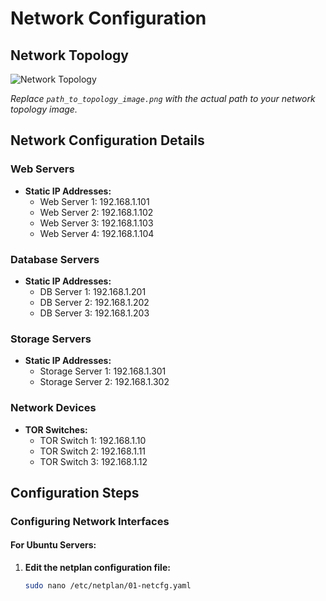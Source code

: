 # Network Configuration

## Network Topology

![Network Topology](path_to_topology_image.png)

*Replace `path_to_topology_image.png` with the actual path to your network topology image.*

## Network Configuration Details

### Web Servers

- **Static IP Addresses:**
  - Web Server 1: 192.168.1.101
  - Web Server 2: 192.168.1.102
  - Web Server 3: 192.168.1.103
  - Web Server 4: 192.168.1.104

### Database Servers

- **Static IP Addresses:**
  - DB Server 1: 192.168.1.201
  - DB Server 2: 192.168.1.202
  - DB Server 3: 192.168.1.203

### Storage Servers

- **Static IP Addresses:**
  - Storage Server 1: 192.168.1.301
  - Storage Server 2: 192.168.1.302

### Network Devices

- **TOR Switches:**
  - TOR Switch 1: 192.168.1.10
  - TOR Switch 2: 192.168.1.11
  - TOR Switch 3: 192.168.1.12

## Configuration Steps

### Configuring Network Interfaces

#### For Ubuntu Servers:

1. **Edit the netplan configuration file:**
   ```bash
   sudo nano /etc/netplan/01-netcfg.yaml
